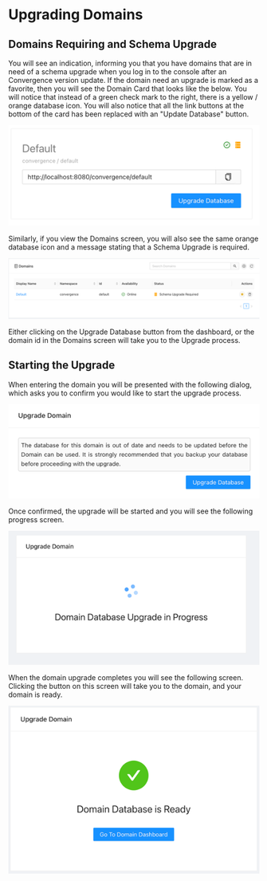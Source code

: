 # Upgrading Domains

## Domains Requiring and Schema Upgrade
You will see an indication, informing you that you have domains that are in need of a schema upgrade when you log in to the console after an Convergence version update.  If the domain need an upgrade is marked as a favorite, then you will see the Domain Card that looks like the below.  You will notice that instead of a green check mark to the right, there is a yellow / orange database icon. You will also notice that all the link buttons at the bottom of the card has been replaced with an "Update Database" button.

![Domain Upgrade](../assets/images/upgrade/domain-upgrade-required.png)

Similarly, if you view the Domains screen, you will also see the same orange database icon and a message stating that a Schema Upgrade is required.

![Domain Upgrade](../assets/images/upgrade/domains-needing-upgrade.png)

Either clicking on the Upgrade Database button from the dashboard, or the domain id in the Domains screen will take you to the Upgrade process.

## Starting the Upgrade
When entering the domain you will be presented with the following dialog, which asks you to confirm you would like to start the upgrade process.

![Domain Upgrade](../assets/images/upgrade/start-upgrade.png)

Once confirmed, the upgrade will be started and you will see the following progress screen.

![Domain Upgrade](../assets/images/upgrade/upgrade-started.png)

When the domain upgrade completes you will see the following screen.  Clicking the button on this screen will take you to the domain, and your domain is ready.

![Domain Upgrade](../assets/images/upgrade/upgrade-finished.png)
